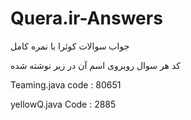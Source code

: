 # Quera.ir-Answers
جواب سوالات کوئرا با نمره کامل

کد هر سوال روبروی اسم آن در زیر نوشته شده

Teaming.java code : 80651 

yellowQ.java Code : 2885

